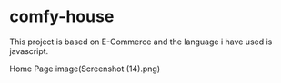 # comfy-house
This project is based on E-Commerce and the language i have used is javascript. 

Home Page
image(Screenshot (14).png)
